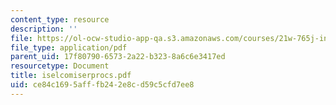 ```yaml
---
content_type: resource
description: ''
file: https://ol-ocw-studio-app-qa.s3.amazonaws.com/courses/21w-765j-interactive-and-non-linear-narrative-theory-and-practice-spring-2004/ce84c1695afffb242e8cd59c5cfd7ee8_iselcomiserprocs.pdf
file_type: application/pdf
parent_uid: 17f80790-6573-2a22-b323-8a6c6e3417ed
resourcetype: Document
title: iselcomiserprocs.pdf
uid: ce84c169-5aff-fb24-2e8c-d59c5cfd7ee8
---
```

